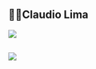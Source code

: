  ## 🐱‍🏍Claudio Lima
 
 <div>
 <img height ="" src="https://github-readme-stats.vercel.app/api?username=claudiolima&show_icons=true&theme=radical"</>
 </div>
 
 ##
 
 <div>
 <img height ="" src="https://github-readme-stats.vercel.app/api/top-langs/?username=claudiolima&langs_count=10"</>
 </div>
